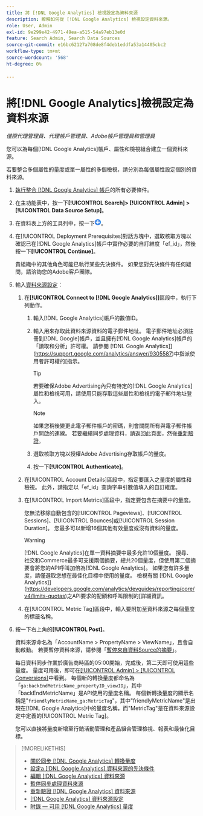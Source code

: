 ```yaml
---
title: 將 [!DNL Google Analytics] 檢視設定為資料來源
description: 瞭解如何從 [!DNL Google Analytics] 檢視設定資料來源。
role: User, Admin
exl-id: 9e299e42-4971-49ea-a515-54a97eb13e0d
feature: Search Admin, Search Data Sources
source-git-commit: e16bc62127a708de8f4deb1eddfa53a14405cbc2
workflow-type: tm+mt
source-wordcount: '568'
ht-degree: 0%

---
```


# 將[!DNL Google Analytics]檢視設定為資料來源

*僅限代理管理員、代理帳戶管理員、Adobe帳戶管理員和管理員*

您可以為每個[!DNL Google Analytics]帳戶、屬性和檢視組合建立一個資料來源。

若要整合多個屬性的量度或單一屬性的多個檢視，請分別為每個屬性設定個別的資料來源。

1. [執行整合 [!DNL Google Analytics] 帳戶](data-source-prerequisites.md)的所有必要條件。

1. 在主功能表中，按一下&#x200B;**[!UICONTROL Search]> [!UICONTROL Admin] >[!UICONTROL Data Source Setup]**。

1. 在資料表上方的工具列中，按一下![建立](/help/search-social-commerce/assets/add.png "建立")。

1. 在[!UICONTROL Deployment Prerequisites]對話方塊中，選取核取方塊以確認已在[!DNL Google Analytics]帳戶中實作必要的自訂維度「ef_id」，然後按一下&#x200B;**[!UICONTROL Continue]**。

   貴組織中的其他角色可能已執行某些先決條件。 如果您對先決條件有任何疑問，請洽詢您的Adobe客戶團隊。

1. 輸入[資料來源設定](data-source-settings.md)：

   1. 在&#x200B;**[!UICONTROL Connect to [!DNL Google Analytics]]**&#x200B;區段中，執行下列動作。

      1. 輸入[!DNL Google Analytics]帳戶的數值ID。

      1. 輸入用來存取此資料來源資料的電子郵件地址。 電子郵件地址必須註冊到[!DNL Google]帳戶，並且擁有[!DNL Google Analytics]帳戶的「讀取和分析」許可權。 請參閱 [!DNL Google Analytics]](https://support.google.com/analytics/answer/9305587)中指派使用者許可權的[指示。

         >[!TIP]
         >
         >若要確保Adobe Advertising內只有特定的[!DNL Google Analytics]屬性和檢視可用，請使用只能存取這些屬性和檢視的電子郵件地址登入。

         >[!NOTE]
         >
         >如果您稍後變更此電子郵件帳戶的密碼，則會關閉所有與電子郵件帳戶開啟的連線。 若要繼續同步處理資料，請返回此頁面，然後[重新驗證](data-source-reauthenticate.md)。

      1. 選取核取方塊以授權Adobe Advertising存取帳戶的量度。

      1. 按一下&#x200B;**[!UICONTROL Authenticate]**。

   1. 在[!UICONTROL Account Details]區段中，指定要匯入之量度的屬性和檢視。 此外，請指定以「ef_id」查詢字串引數值填入的自訂維度。

   1. 在[!UICONTROL Import Metrics]區段中，指定要包含在摘要中的量度。

      您無法移除自動包含的[!UICONTROL Pageviews]、[!UICONTROL Sessions]、[!UICONTROL Bounces]或[!UICONTROL Session Duration]。 您最多可以新增16個其他有效量度或沒有資料的量度。

      >[!WARNING]
      >
      >[!DNL Google Analytics]在單一資料摘要中最多允許10個量度。 搜尋、社交和Commerce最多可支援兩個摘要，總共20個量度，但使用第二個摘要會將您的API呼叫加倍為[!DNL Google Analytics]。 如果您有許多量度，請僅選取您想在最佳化目標中使用的量度。 檢視有關 [!DNL Google Analytics]](https://developers.google.com/analytics/devguides/reporting/core/v4/limits-quotas)之API要求的配額和呼叫限制的[詳細資訊。

   1. 在[!UICONTROL Metric Tag]區段中，輸入要附加至資料來源之每個量度的標籤名稱。

1. 按一下右上角的&#x200B;**[!UICONTROL Post]**。

   資料來源命名為「AccountName > PropertyName > ViewName」，且會自動啟動。 若要暫停資料來源，請參閱「[暫停來自資料Source的摘要](data-source-pause.md)」。

   每日資料同步作業於廣告商時區的05:00開始，完成後，第二天即可使用這些量度。 量度可用後，即可在[[!UICONTROL Admin] > [!UICONTROL Conversions]](/help/search-social-commerce/admin/conversion-metrics/conversion-metric-about.md)中看到。 每個新的轉換量度都命名為「`ga:backEndMetricName_propertyID_viewID`」，其中「backEndMetricName」是API使用的量度名稱。 每個新轉換量度的顯示名稱是&quot;`friendlyMetricName_ga:MetricTag`&quot;，其中&quot;friendlyMetricName&quot;是出現在[!DNL Google Analytics]中的量度名稱，而&quot;MetricTag&quot;是在資料來源設定中定義的[!UICONTROL Metric Tag]。

   您可以直接將量度新增至行銷活動管理和產品組合管理檢視、報表和最佳化目標。

>[!MORELIKETHIS]
>
>* [關於同步 [!DNL Google Analytics] 轉換量度](data-source-about.md)
>* [設定a [!DNL Google Analytics] 資料來源的先決條件](data-source-prerequisites.md)
>* [編輯 [!DNL Google Analytics] 資料來源](data-source-edit.md)
>* [暫停同步處理資料來源](data-source-pause.md)
>* [重新驗證 [!DNL Google Analytics] 資料來源](data-source-reauthenticate.md)
>* [[!DNL Google Analytics] 資料來源設定](data-source-settings.md)
>* [附錄 — 可用 [!DNL Google Analytics] 量度](data-source-ga-metrics.md)
